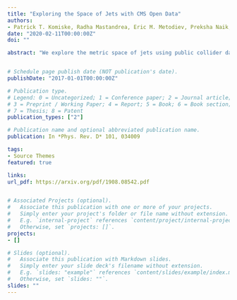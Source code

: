 ```yaml
---
title: "Exploring the Space of Jets with CMS Open Data"
authors:
- Patrick T. Komiske, Radha Mastandrea, Eric M. Metodiev, Preksha Naik, Jesse Thaler
date: "2020-02-11T00:00:00Z"
doi: ""

abstract: "We explore the metric space of jets using public collider data from the CMS experiment. Starting from 2.3/fb of 7 TeV proton-proton collisions collected at the Large Hadron Collider in 2011, we isolate a sample of 1,690,984 central jets with transverse momentum above 375 GeV. To validate the performance of the CMS detector in reconstructing the energy flow of jets, we compare the CMS Open Data to corresponding simulated data samples for a variety of jet kinematic and substructure observables. Even without detector unfolding, we find very good agreement for track-based observables after using charged hadron subtraction to mitigate the impact of pileup. We perform a range of novel analyses, using the 'energy mover's distance' (EMD) to measure the pairwise difference between jet energy flows. The EMD allows us to quantify the impact of detector effects, visualize the metric space of jets, extract correlation dimensions, and identify the most and least typical jet configurations. To facilitate future jet studies with CMS Open Data, we make our datasets and analysis code available, amounting to around two gigabytes of distilled data and one hundred gigabytes of simulation files."


# Schedule page publish date (NOT publication's date).
publishDate: "2017-01-01T00:00:00Z"

# Publication type.
# Legend: 0 = Uncategorized; 1 = Conference paper; 2 = Journal article;
# 3 = Preprint / Working Paper; 4 = Report; 5 = Book; 6 = Book section;
# 7 = Thesis; 8 = Patent
publication_types: ["2"]

# Publication name and optional abbreviated publication name.
publication: In *Phys. Rev. D* 101, 034009

tags:
- Source Themes
featured: true

links:
url_pdf: https://arxiv.org/pdf/1908.08542.pdf


# Associated Projects (optional).
#   Associate this publication with one or more of your projects.
#   Simply enter your project's folder or file name without extension.
#   E.g. `internal-project` references `content/project/internal-project/index.md`.
#   Otherwise, set `projects: []`.
projects:
- []

# Slides (optional).
#   Associate this publication with Markdown slides.
#   Simply enter your slide deck's filename without extension.
#   E.g. `slides: "example"` references `content/slides/example/index.md`.
#   Otherwise, set `slides: ""`.
slides: ""
---
```



